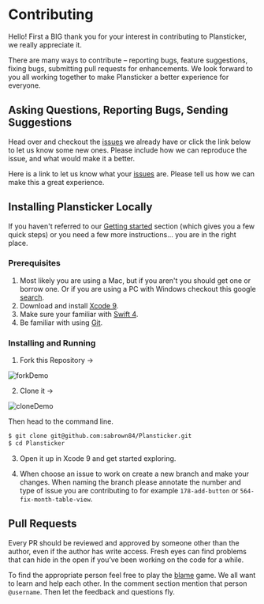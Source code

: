 # Contributing 

Hello! First a BIG thank you for your interest in contributing to Plansticker, we really appreciate it.

There are many ways to contribute – reporting bugs, feature suggestions, fixing bugs, submitting pull requests for enhancements. We look forward to you all working together to make Plansticker a better experience for everyone.

## Asking Questions, Reporting Bugs, Sending Suggestions

Head over and checkout the [issues](https://github.com/sabrown84/Plansticker/issues) we already have or click the link below to let us know some new ones. Please include how we can reproduce the issue, and what would make it a better.

Here is a link to let us know what your [issues](https://github.com/sabrown84/Plansticker/issues/new) are.
Please tell us how we can make this a great experience.

## Installing Plansticker Locally

If you haven't referred to our [Getting started](https://github.com/sabrown84/Plansticker#getting-started) section (which gives you a few quick steps) or you need a few more instructions... you are in the right place. 

### Prerequisites 

1. Most likely you are using a Mac, but if you aren't you should get one or borrow one. Or if you are using a PC with Windows checkout this google [search](https://www.google.com/search?q=making+ios+apps+on+windows&oq=making+ios+apps+&aqs=chrome.0.0j69i57j0l4.5991j0j4&sourceid=chrome&ie=UTF-8).
2. Download and install [Xcode 9](https://developer.apple.com/xcode/).
3. Make sure your familiar with [Swift 4](https://developer.apple.com/library/content/documentation/Swift/Conceptual/Swift_Programming_Language/GuidedTour.html#//apple_ref/doc/uid/TP40014097-CH2-ID1).
4. Be familiar with using [Git](https://git-scm.com/documentation).

### Installing and Running 

 1. Fork this Repository ->
 
 
 ![forkDemo](https://user-images.githubusercontent.com/16665894/31057110-1cde6096-a6ab-11e7-8842-063d2eb34f90.gif)
 
 
 
 
 
 2. Clone it ->
 
 
 ![cloneDemo](https://user-images.githubusercontent.com/16665894/31057190-88ff31b4-a6ac-11e7-9de0-4c19b8b9a1f0.gif)
 
 
 
 
 
 
 Then head to the command line. 
 
 ```bash
$ git clone git@github.com:sabrown84/Plansticker.git
$ cd Plansticker
```
 
 3. Open it up in Xcode 9 and get started exploring.
 
 4. When choose an issue to work on create a new branch and make your changes. When naming the branch please annotate the number and type of issue you are contributing to for example ```178-add-button``` or ```564-fix-month-table-view```.
 
 
 ## Pull Requests 
 
 Every PR should be reviewed and approved by someone other than the author, even if the author has write access. Fresh eyes can find problems that can hide in the open if you’ve been working on the code for a while.

To find the appropriate person feel free to play the [blame](https://help.github.com/articles/tracing-changes-in-a-file/) game. We all want to learn and help each other. In the comment section mention that person ```@username```. Then let the feedback and questions fly.


